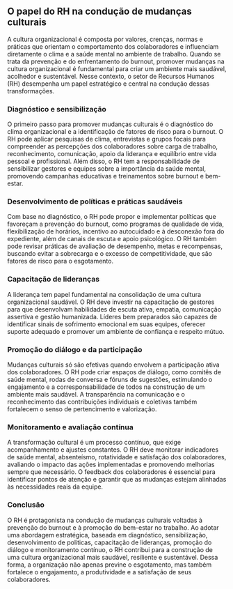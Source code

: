 
## O papel do RH na condução de mudanças culturais

A cultura organizacional é composta por valores, crenças, normas e práticas que orientam o comportamento dos colaboradores e influenciam diretamente o clima e a saúde mental no ambiente de trabalho. Quando se trata da prevenção e do enfrentamento do burnout, promover mudanças na cultura organizacional é fundamental para criar um ambiente mais saudável, acolhedor e sustentável. Nesse contexto, o setor de Recursos Humanos (RH) desempenha um papel estratégico e central na condução dessas transformações.

### Diagnóstico e sensibilização

O primeiro passo para promover mudanças culturais é o diagnóstico do clima organizacional e a identificação de fatores de risco para o burnout. O RH pode aplicar pesquisas de clima, entrevistas e grupos focais para compreender as percepções dos colaboradores sobre carga de trabalho, reconhecimento, comunicação, apoio da liderança e equilíbrio entre vida pessoal e profissional. Além disso, o RH tem a responsabilidade de sensibilizar gestores e equipes sobre a importância da saúde mental, promovendo campanhas educativas e treinamentos sobre burnout e bem-estar.

### Desenvolvimento de políticas e práticas saudáveis

Com base no diagnóstico, o RH pode propor e implementar políticas que favoreçam a prevenção do burnout, como programas de qualidade de vida, flexibilização de horários, incentivo ao autocuidado e à desconexão fora do expediente, além de canais de escuta e apoio psicológico. O RH também pode revisar práticas de avaliação de desempenho, metas e recompensas, buscando evitar a sobrecarga e o excesso de competitividade, que são fatores de risco para o esgotamento.

### Capacitação de lideranças

A liderança tem papel fundamental na consolidação de uma cultura organizacional saudável. O RH deve investir na capacitação de gestores para que desenvolvam habilidades de escuta ativa, empatia, comunicação assertiva e gestão humanizada. Líderes bem preparados são capazes de identificar sinais de sofrimento emocional em suas equipes, oferecer suporte adequado e promover um ambiente de confiança e respeito mútuo.

### Promoção do diálogo e da participação

Mudanças culturais só são efetivas quando envolvem a participação ativa dos colaboradores. O RH pode criar espaços de diálogo, como comitês de saúde mental, rodas de conversa e fóruns de sugestões, estimulando o engajamento e a corresponsabilidade de todos na construção de um ambiente mais saudável. A transparência na comunicação e o reconhecimento das contribuições individuais e coletivas também fortalecem o senso de pertencimento e valorização.

### Monitoramento e avaliação contínua

A transformação cultural é um processo contínuo, que exige acompanhamento e ajustes constantes. O RH deve monitorar indicadores de saúde mental, absenteísmo, rotatividade e satisfação dos colaboradores, avaliando o impacto das ações implementadas e promovendo melhorias sempre que necessário. O feedback dos colaboradores é essencial para identificar pontos de atenção e garantir que as mudanças estejam alinhadas às necessidades reais da equipe.

### Conclusão

O RH é protagonista na condução de mudanças culturais voltadas à prevenção do burnout e à promoção do bem-estar no trabalho. Ao adotar uma abordagem estratégica, baseada em diagnóstico, sensibilização, desenvolvimento de políticas, capacitação de lideranças, promoção do diálogo e monitoramento contínuo, o RH contribui para a construção de uma cultura organizacional mais saudável, resiliente e sustentável. Dessa forma, a organização não apenas previne o esgotamento, mas também fortalece o engajamento, a produtividade e a satisfação de seus colaboradores.
```
